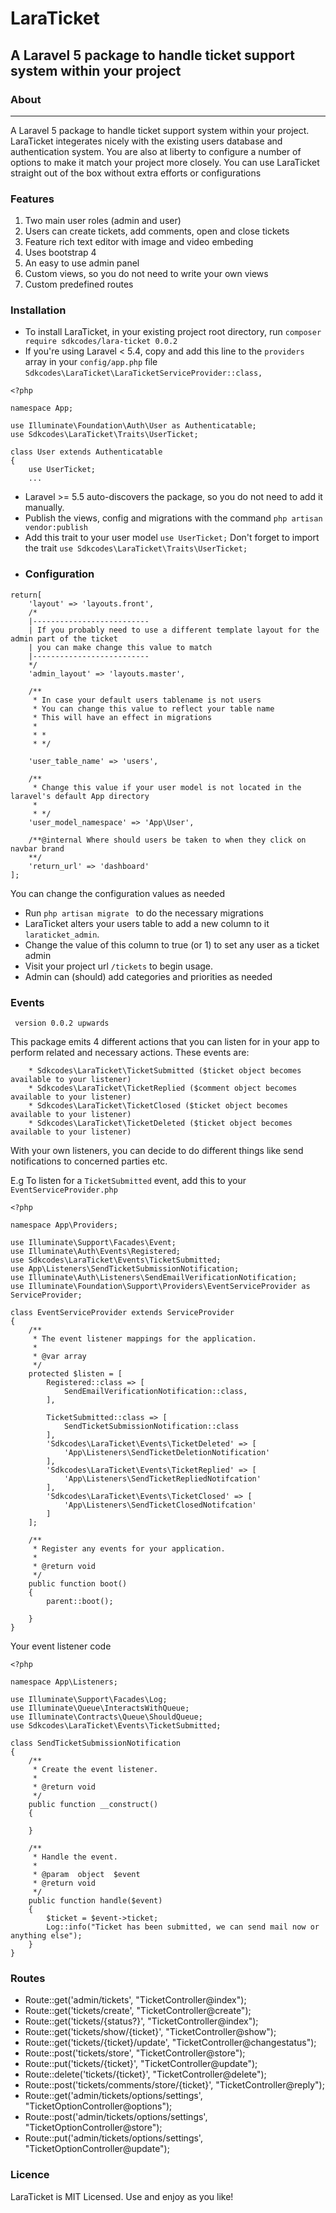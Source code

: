 # LaraTicket
## A Laravel 5 package to handle ticket support system within your project
### About
<hr>
A Laravel 5 package to handle ticket support system within your project. LaraTicket integerates nicely with the existing users database and authentication system. You are also at liberty to configure a number of options to make it match your project more closely.
You can use LaraTicket straight out of the box without extra efforts or configurations

### Features
1. Two main user roles (admin and user)
2. Users can create tickets, add comments, open and close tickets
3. Feature rich text editor with image and video embeding
4. Uses bootstrap 4
5. An easy to use admin panel
6. Custom views, so you do not need to write your own views
7. Custom predefined routes

### Installation
- To install LaraTicket, in your existing project root directory, run
`composer require sdkcodes/lara-ticket 0.0.2`
- If you're using Laravel < 5.4, copy and add this line to the `providers` array in your `config/app.php` file
`Sdkcodes\LaraTicket\LaraTicketServiceProvider::class,`

```
<?php

namespace App;

use Illuminate\Foundation\Auth\User as Authenticatable;
use Sdkcodes\LaraTicket\Traits\UserTicket;

class User extends Authenticatable
{
    use UserTicket;
    ...
```
- Laravel >= 5.5 auto-discovers the package, so you do not need to add it manually.
- Publish the views, config and migrations with the command 
`php artisan vendor:publish`
- Add this trait to your user model `use UserTicket;`
Don't forget to import the trait `use Sdkcodes\LaraTicket\Traits\UserTicket;`
- ### Configuration
```
return[
    'layout' => 'layouts.front',
    /*
    |--------------------------
    | If you probably need to use a different template layout for the admin part of the ticket
    | you can make change this value to match
    |--------------------------
    */
    'admin_layout' => 'layouts.master',

    /**
     * In case your default users tablename is not users
     * You can change this value to reflect your table name 
     * This will have an effect in migrations
     * 
     * *
     * */

    'user_table_name' => 'users',

    /**
     * Change this value if your user model is not located in the laravel's default App directory
     * 
     * */
    'user_model_namespace' => 'App\User',

    /**@internal Where should users be taken to when they click on navbar brand
    **/
    'return_url' => 'dashboard'
];
```
You can change the configuration values as needed
- Run `php artisan migrate ` to do the necessary migrations
- LaraTicket alters your users table to add a new column to it `laraticket_admin`. 
- Change the value of this column to true (or 1) to set any user as a ticket admin
- Visit your project url `/tickets` to begin usage.
- Admin can (should) add categories and priorities as needed

### Events
` version 0.0.2 upwards`

This package emits 4 different actions that you can listen for in your app to perform related and necessary actions. These events are:
``` 
    * Sdkcodes\LaraTicket\TicketSubmitted ($ticket object becomes available to your listener)
    * Sdkcodes\LaraTicket\TicketReplied ($comment object becomes available to your listener)
    * Sdkcodes\LaraTicket\TicketClosed ($ticket object becomes available to your listener)
    * Sdkcodes\LaraTicket\TicketDeleted ($ticket object becomes available to your listener)
``` 
With your own listeners, you can decide to do different things like send notifications to concerned parties etc.

E.g
To listen for a `TicketSubmitted` event, add this to your `EventServiceProvider.php`
```
<?php

namespace App\Providers;

use Illuminate\Support\Facades\Event;
use Illuminate\Auth\Events\Registered;
use Sdkcodes\LaraTicket\Events\TicketSubmitted;
use App\Listeners\SendTicketSubmissionNotification;
use Illuminate\Auth\Listeners\SendEmailVerificationNotification;
use Illuminate\Foundation\Support\Providers\EventServiceProvider as ServiceProvider;

class EventServiceProvider extends ServiceProvider
{
    /**
     * The event listener mappings for the application.
     *
     * @var array
     */
    protected $listen = [
        Registered::class => [
            SendEmailVerificationNotification::class,
        ],
        
        TicketSubmitted::class => [
            SendTicketSubmissionNotification::class
        ],
        'Sdkcodes\LaraTicket\Events\TicketDeleted' => [
            'App\Listeners\SendTicketDeletionNotification'
        ],
        'Sdkcodes\LaraTicket\Events\TicketReplied' => [
            'App\Listeners\SendTicketRepliedNotifcation'
        ],
        'Sdkcodes\LaraTicket\Events\TicketClosed' => [
            'App\Listeners\SendTicketClosedNotifcation'
        ]
    ];

    /**
     * Register any events for your application.
     *
     * @return void
     */
    public function boot()
    {
        parent::boot();
        
    }
}

```
Your event listener code
```
<?php

namespace App\Listeners;

use Illuminate\Support\Facades\Log;
use Illuminate\Queue\InteractsWithQueue;
use Illuminate\Contracts\Queue\ShouldQueue;
use Sdkcodes\LaraTicket\Events\TicketSubmitted;

class SendTicketSubmissionNotification
{
    /**
     * Create the event listener.
     *
     * @return void
     */
    public function __construct()
    {
        
    }

    /**
     * Handle the event.
     *
     * @param  object  $event
     * @return void
     */
    public function handle($event)
    {
        $ticket = $event->ticket;
        Log::info("Ticket has been submitted, we can send mail now or anything else");
    }
}

```
### Routes
* Route::get('admin/tickets', "TicketController@index");
* Route::get('tickets/create', "TicketController@create");
* Route::get('tickets/{status?}', "TicketController@index");
* Route::get('tickets/show/{ticket}', "TicketController@show");
* Route::get('tickets/{ticket}/update', "TicketController@changestatus");
* Route::post('tickets/store', "TicketController@store");
* Route::put('tickets/{ticket}', "TicketController@update");
* Route::delete('tickets/{ticket}', "TicketController@delete");
* Route::post('tickets/comments/store/{ticket}', "TicketController@reply");
* Route::get('admin/tickets/options/settings', "TicketOptionController@options");
* Route::post('admin/tickets/options/settings', "TicketOptionController@store");
* Route::put('admin/tickets/options/settings', "TicketOptionController@update");

### Licence
LaraTicket is MIT Licensed. Use and enjoy as you like!